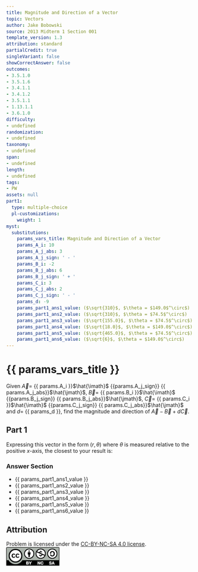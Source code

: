 ```yaml
---
title: Magnitude and Direction of a Vector
topic: Vectors
author: Jake Bobowski
source: 2013 Midterm 1 Section 001
template_version: 1.3
attribution: standard
partialCredit: true
singleVariant: false
showCorrectAnswer: false
outcomes:
- 3.5.1.0
- 3.5.1.6
- 3.4.1.1
- 3.4.1.2
- 3.5.1.1
- 1.13.1.1
- 3.6.1.0
difficulty:
- undefined
randomization:
- undefined
taxonomy:
- undefined
span:
- undefined
length:
- undefined
tags:
- PW
assets: null
part1:
  type: multiple-choice
  pl-customizations:
    weight: 1
myst:
  substitutions:
    params_vars_title: Magnitude and Direction of a Vector
    params_A_i: 10
    params_A_j_abs: 3
    params_A_j_sign: ' - '
    params_B_i: -2
    params_B_j_abs: 6
    params_B_j_sign: ' + '
    params_C_i: 3
    params_C_j_abs: 2
    params_C_j_sign: ' - '
    params_d: -9
    params_part1_ans1_value: ($\sqrt{310}$, $\theta = $149.0$^\circ$)
    params_part1_ans2_value: ($\sqrt{310}$, $\theta = $74.5$^\circ$)
    params_part1_ans3_value: ($\sqrt{155.0}$, $\theta = $74.5$^\circ$)
    params_part1_ans4_value: ($\sqrt{18.0}$, $\theta = $149.0$^\circ$)
    params_part1_ans5_value: ($\sqrt{465.0}$, $\theta = $74.5$^\circ$)
    params_part1_ans6_value: ($\sqrt{6}$, $\theta = $149.0$^\circ$)
---
```

# {{ params_vars_title }}
Given $\vec{A} =$ {{ params.A_i }}$\hat{\imath}$ {{params.A_j_sign}} {{ params.A_j_abs}}$\hat{\jmath}$, $\vec{B} =$ {{ params.B_i }}$\hat{\imath}$ {{params.B_j_sign}} {{ params.B_j_abs}}$\hat{\jmath}$, $\vec{C} =$ {{ params.C_i }}$\hat{\imath}$ {{params.C_j_sign}} {{ params.C_j_abs}}$\hat{\jmath}$ and $d=$ {{ params_d }}, find the magnitude and direction of $\vec{A}-\vec{B}+d\vec{C}$.

## Part 1

Expressing this vector in the form $(r,\theta)$ where $\theta$ is measured relative to the positive $x$-axis, the closest to your result is:

### Answer Section

- {{ params_part1_ans1_value }}
- {{ params_part1_ans2_value }}
- {{ params_part1_ans3_value }}
- {{ params_part1_ans4_value }}
- {{ params_part1_ans5_value }}
- {{ params_part1_ans6_value }}

## Attribution

Problem is licensed under the [CC-BY-NC-SA 4.0 license](https://creativecommons.org/licenses/by-nc-sa/4.0/).<br> ![The Creative Commons 4.0 license requiring attribution-BY, non-commercial-NC, and share-alike-SA license.](https://raw.githubusercontent.com/firasm/bits/master/by-nc-sa.png)